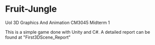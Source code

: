 # Fruit-Jungle
Uol 3D Graphics And Animation CM3045 Midterm 1

This is a simple game done with Unity and C#. A detailed report can be found at "First3DScene_Report"
